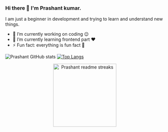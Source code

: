  ### Hi there 👋 I'm Prashant kumar.

I am just a beginner in development and trying to learn and understand new things.



- 🔭 I’m currently working on coding :wink:
- 🔭 I’m currently learning frontend part :heart:
- ⚡ Fun fact: everything is fun fact :100:

![Prashant GitHub stats](https://github-readme-stats.vercel.app/api?username=Prashant0kgp&show_icons=true&theme=dracula)
[![Top Langs](https://github-readme-stats.vercel.app/api/top-langs/?username=Prashant0kgp&layout=compact)](https://github.com/anuraghazra/github-readme-stats)
<p align="center">
  <img height="200em" src="https://github-readme-streak-stats.herokuapp.com/?user=Prashant0kgp&theme=tokyonight_duo&hide_border=false" alt="Prashant readme streaks" />
</p>
